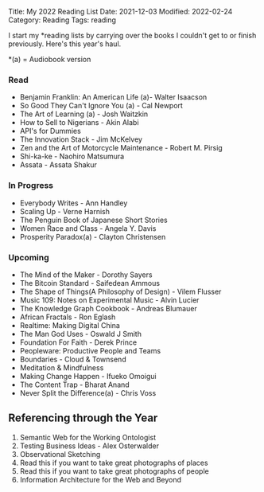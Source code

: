 Title: My 2022 Reading List
Date: 2021-12-03
Modified: 2022-02-24
Category: Reading
Tags: reading

I start my *reading lists by carrying over the books I couldn't get to or finish previously. Here's this year's haul. 

*(a) = Audiobook version

### Read
- Benjamin Franklin: An American Life (a)- Walter Isaacson
- So Good They Can't Ignore You (a) - Cal Newport
- The Art of Learning (a) - Josh Waitzkin
- How to Sell to Nigerians - Akin Alabi
- API's for Dummies
- The Innovation Stack - Jim McKelvey
- Zen and the Art of Motorcycle Maintenance - Robert M. Pirsig
- Shi-ka-ke - Naohiro Matsumura
- Assata - Assata Shakur

### In Progress
- Everybody Writes - Ann Handley
- Scaling Up - Verne Harnish
- The Penguin Book of Japanese Short Stories
- Women Race and Class - Angela Y. Davis
- Prosperity Paradox(a) - Clayton Christensen

### Upcoming 
- The Mind of the Maker - Dorothy Sayers
- The Bitcoin Standard - Saifedean Ammous
- The Shape of Things(A Philosophy of Design) - Vilem Flusser
- Music 109: Notes on Experimental Music - Alvin Lucier
- The Knowledge Graph Cookbook - Andreas Blumauer
- African Fractals - Ron Eglash
- Realtime: Making Digital China
- The Man God Uses - Oswald J Smith
- Foundation For Faith - Derek Prince
- Peopleware: Productive People and Teams 
- Boundaries - Cloud & Townsend
- Meditation & Mindfulness
- Making Change Happen - Ifueko Omoigui
- The Content Trap - Bharat Anand
- Never Split the Difference(a) - Chris Voss

## Referencing through the Year
1. Semantic Web for the Working Ontologist
2. Testing Business Ideas - Alex Osterwalder
3. Observational Sketching
4. Read this if you want to take great photographs of places
5. Read this if you want to take great photographs of people
6. Information Architecture for the Web and Beyond